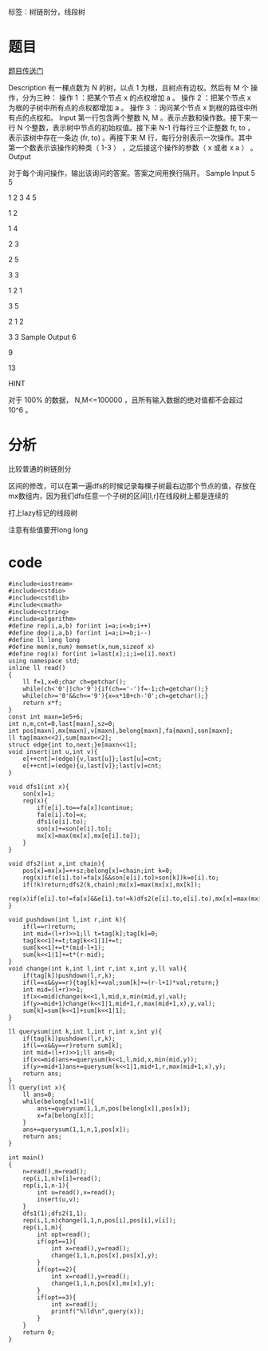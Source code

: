 ﻿---
tags: 
 - 线段树
 - 树链剖分
grammar_cjkRuby: true
catalog: true
layout:  post
header-img: "img/header/P13.jpg"
preview-img: "/img/preview/P33.jpg"
---
标签：树链剖分，线段树

# 题目

[题目传送门](http://www.lydsy.com/JudgeOnline/problem.php?id=4034)

Description
有一棵点数为 N 的树，以点 1 为根，且树点有边权。然后有 M 个
操作，分为三种：
操作 1 ：把某个节点 x 的点权增加 a 。
操作 2 ：把某个节点 x 为根的子树中所有点的点权都增加 a 。
操作 3 ：询问某个节点 x 到根的路径中所有点的点权和。
Input
第一行包含两个整数 N, M 。表示点数和操作数。接下来一行 N 个整数，表示树中节点的初始权值。接下来 N-1 
行每行三个正整数 fr, to ， 表示该树中存在一条边 (fr, to) 。再接下来 M 行，每行分别表示一次操作。其中
第一个数表示该操作的种类（ 1-3 ） ，之后接这个操作的参数（ x 或者 x a ） 。
Output

对于每个询问操作，输出该询问的答案。答案之间用换行隔开。
Sample Input
5 5

1 2 3 4 5

1 2

1 4

2 3

2 5

3 3

1 2 1

3 5

2 1 2

3 3
Sample Output
6

9

13

HINT

 对于 100% 的数据， N,M<=100000 ，且所有输入数据的绝对值都不会超过 10^6 。

# 分析

比较普通的树链剖分

区间的修改，可以在第一遍dfs的时候记录每棵子树最右边那个节点的值，存放在mx数组内，因为我们dfs任意一个子树的区间[l,r]在线段树上都是连续的

打上lazy标记的线段树

注意有些值要开long long

# code

```
#include<iostream>
#include<cstdio>
#include<cstdlib>
#include<cmath>
#include<cstring>
#include<algorithm>
#define rep(i,a,b) for(int i=a;i<=b;i++)
#define dep(i,a,b) for(int i=a;i>=b;i--)
#define ll long long
#define mem(x,num) memset(x,num,sizeof x)
#define reg(x) for(int i=last[x];i;i=e[i].next)
using namespace std;
inline ll read()
{
	ll f=1,x=0;char ch=getchar();
	while(ch<'0'||ch>'9'){if(ch=='-')f=-1;ch=getchar();}
	while(ch>='0'&&ch<='9'){x=x*10+ch-'0';ch=getchar();}
	return x*f;
}
const int maxn=1e5+6;
int n,m,cnt=0,last[maxn],sz=0;
int pos[maxn],mx[maxn],v[maxn],belong[maxn],fa[maxn],son[maxn];
ll tag[maxn<<2],sum[maxn<<2];
struct edge{int to,next;}e[maxn<<1];
void insert(int u,int v){
	e[++cnt]=(edge){v,last[u]};last[u]=cnt;
	e[++cnt]=(edge){u,last[v]};last[v]=cnt;
}

void dfs1(int x){
	son[x]=1;
	reg(x){
		if(e[i].to==fa[x])continue;
		fa[e[i].to]=x;
		dfs1(e[i].to);
		son[x]+=son[e[i].to];
		mx[x]=max(mx[x],mx[e[i].to]);
	}
}

void dfs2(int x,int chain){
	pos[x]=mx[x]=++sz;belong[x]=chain;int k=0;
	reg(x)if(e[i].to!=fa[x]&&son[e[i].to]>son[k])k=e[i].to;
	if(!k)return;dfs2(k,chain);mx[x]=max(mx[x],mx[k]);
	reg(x)if(e[i].to!=fa[x]&&e[i].to!=k)dfs2(e[i].to,e[i].to),mx[x]=max(mx[x],mx[e[i].to]);
}

void pushdown(int l,int r,int k){
	if(l==r)return;
	int mid=(l+r)>>1;ll t=tag[k];tag[k]=0;
	tag[k<<1]+=t;tag[k<<1|1]+=t;
	sum[k<<1]+=t*(mid-l+1);
	sum[k<<1|1]+=t*(r-mid);
}
void change(int k,int l,int r,int x,int y,ll val){
	if(tag[k])pushdown(l,r,k);
	if(l==x&&y==r){tag[k]+=val;sum[k]+=(r-l+1)*val;return;}
	int mid=(l+r)>>1;
	if(x<=mid)change(k<<1,l,mid,x,min(mid,y),val);
	if(y>=mid+1)change(k<<1|1,mid+1,r,max(mid+1,x),y,val);
	sum[k]=sum[k<<1]+sum[k<<1|1];
}

ll querysum(int k,int l,int r,int x,int y){
	if(tag[k])pushdown(l,r,k);
	if(l==x&&y==r)return sum[k];
	int mid=(l+r)>>1;ll ans=0;
	if(x<=mid)ans+=querysum(k<<1,l,mid,x,min(mid,y));
	if(y>=mid+1)ans+=querysum(k<<1|1,mid+1,r,max(mid+1,x),y);
	return ans;
}
ll query(int x){
	ll ans=0;
	while(belong[x]!=1){
		ans+=querysum(1,1,n,pos[belong[x]],pos[x]);
		x=fa[belong[x]];
	}
	ans+=querysum(1,1,n,1,pos[x]);
	return ans;
}

int main()
{
	n=read(),m=read();
	rep(i,1,n)v[i]=read();
	rep(i,1,n-1){
		int u=read(),v=read();
		insert(u,v);
	}
	dfs1(1);dfs2(1,1);
	rep(i,1,n)change(1,1,n,pos[i],pos[i],v[i]);
	rep(i,1,m){
		int opt=read();
		if(opt==1){
			int x=read(),y=read();
			change(1,1,n,pos[x],pos[x],y);
		}
		if(opt==2){
			int x=read(),y=read();
			change(1,1,n,pos[x],mx[x],y);
		}
    	if(opt==3){
			int x=read();
			printf("%lld\n",query(x));
		}
	}
	return 0;
}
	
```